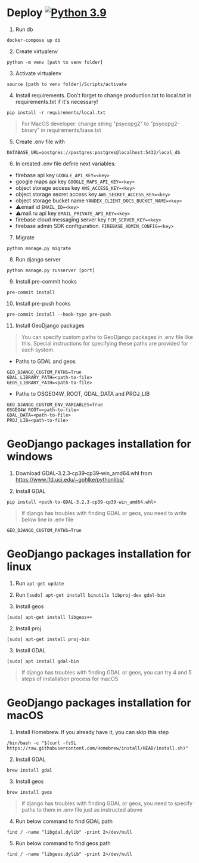# Deploy [![Python 3.9](https://img.shields.io/badge/python-3.9-blue.svg)](https://www.python.org/downloads/release/python-390/)

1. Run db
```
docker-compose up db
```
2. Create virtualenv
```
python -m venv [path to venv folder]
```
3. Activate virtualenv
```
source [path to venv folder]/Scripts/activate
```
4. Install requirements. Don't forget to change production.txt to local.txt in requirements.txt if it's necessary!
```
pip install -r requirements/local.txt
```
> For MacOS developer: change string "psycopg2" to "psycopg2-binary" in requirements/base.txt

5. Create .env file with 
```
DATABASE_URL=postgres://postgres:postgres@localhost:5432/local_db
```
6. In created .env file define next variables:
- firebase api key ```GOOGLE_API_KEY=<key>```
- google maps api key ```GOOGLE_MAPS_API_KEY=<key>```
- object storage access key ```AWS_ACCESS_KEY=<key>```
- object storage secret access key ```AWS_SECRET_ACCESS_KEY=<key>```
- object storage bucket name ```YANDEX_CLIENT_DOCS_BUCKET_NAME=<key>```
- ⚠️email id ```EMAIL_ID=<key>```
- ⚠️mail.ru api key ```EMAIL_PRIVATE_API_KEY=<key>```
- firebase cloud messaging server key ```FCM_SERVER_KEY=<key>```
- firebase admin SDK configuration. ```FIREBASE_ADMIN_CONFIG=<key>```

7. Migrate
```
python manage.py migrate
```
8. Run django server
```
python manage.py runserver [port]
```
9. Install pre-commit hooks
```
pre-commit install
```
10. Install pre-push hooks
```
pre-commit install --hook-type pre-push
```
11. Install GeoDjango packages

> You can specify custom paths to GeoDjango packages in .env file like this.
> Special instructions for specifying these paths are provided for each system.
- Paths to GDAL and geos
```
GEO_DJANGO_CUSTOM_PATHS=True
GDAL_LIBRARY_PATH=<path-to-file>
GEOS_LIBRARY_PATH=<path-to-file>
```
- Paths to OSGEO4W_ROOT, GDAL_DATA and PROJ_LIB
```
GEO_DJANGO_CUSTOM_ENV_VARIABLES=True
OSGEO4W_ROOT=<path-to-file>
GDAL_DATA=<path-to-file>
PROJ_LIB=<path-to-file>
```

# GeoDjango packages installation for windows

1. Download GDAL‑3.2.3‑cp39‑cp39‑win_amd64.whl from https://www.lfd.uci.edu/~gohlke/pythonlibs/

2. Install GDAL
```
pip install <path-to-GDAL‑3.2.3‑cp39‑cp39‑win_amd64.whl>
```
> If django has troubles with finding GDAL or geos, you need to write below line in .env file
```
GEO_DJANGO_CUSTOM_PATHS=True
```

# GeoDjango packages installation for linux

1. Run `apt-get update`

2. Run `[sudo] apt-get install binutils libproj-dev gdal-bin`

3. Install geos
```
[sudo] apt-get install libgeos++
```
2. Install proj
```
[sudo] apt-get install proj-bin
```
3. Install GDAL
```
[sudo] apt install gdal-bin
```
> If django has troubles with finding GDAL or geos, you can try 4 and 5 steps of installation process for macOS

# GeoDjango packages installation for macOS

1. Install Homebrew. If you already have it, you can skip this step
```
/bin/bash -c "$(curl -fsSL https://raw.githubusercontent.com/Homebrew/install/HEAD/install.sh)"
```
2. Install GDAL
```
brew install gdal
```
3. Install geos
```
brew install geos
```
> If django has troubles with finding GDAL or geos, you need to specify paths to them in .env file just as instructed above

4. Run below command to find GDAL path
```
find / -name "libgdal.dylib" -print 2>/dev/null
```
5. Run below command to find geos path
```
find / -name "libgeos.dylib" -print 2>/dev/null
```